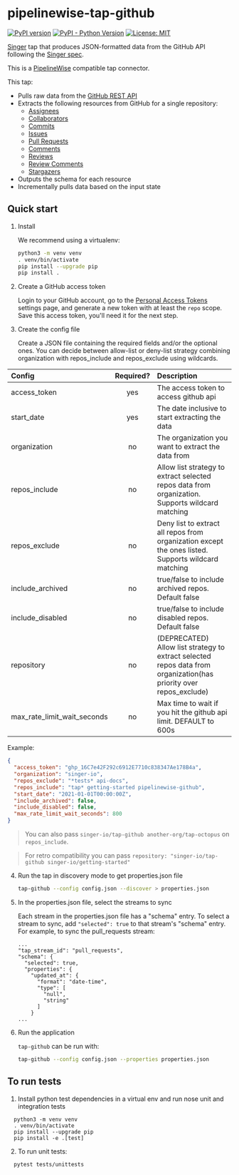 # pipelinewise-tap-github

[![PyPI version](https://badge.fury.io/py/pipelinewise-tap-github.svg)](https://badge.fury.io/py/pipelinewise-tap-github)
[![PyPI - Python Version](https://img.shields.io/pypi/pyversions/pipelinewise-tap-github.svg)](https://pypi.org/project/pipelinewise-tap-github/)
[![License: MIT](https://img.shields.io/badge/License-AGPLv3-yellow.svg)](https://opensource.org/licenses/AGPL-3.0)

[Singer](https://singer.io) tap that produces JSON-formatted data from the GitHub API following the [Singer spec](https://github.com/singer-io/getting-started/blob/master/SPEC.md).

This is a [PipelineWise](https://transferwise.github.io/pipelinewise) compatible tap connector.

This tap:
- Pulls raw data from the [GitHub REST API](https://developer.github.com/v3/)
- Extracts the following resources from GitHub for a single repository:
  - [Assignees](https://developer.github.com/v3/issues/assignees/#list-assignees)
  - [Collaborators](https://developer.github.com/v3/repos/collaborators/#list-collaborators)
  - [Commits](https://developer.github.com/v3/repos/commits/#list-commits-on-a-repository)
  - [Issues](https://developer.github.com/v3/issues/#list-issues-for-a-repository)
  - [Pull Requests](https://developer.github.com/v3/pulls/#list-pull-requests)
  - [Comments](https://developer.github.com/v3/issues/comments/#list-comments-in-a-repository)
  - [Reviews](https://developer.github.com/v3/pulls/reviews/#list-reviews-on-a-pull-request)
  - [Review Comments](https://developer.github.com/v3/pulls/comments/)
  - [Stargazers](https://developer.github.com/v3/activity/starring/#list-stargazers)
- Outputs the schema for each resource
- Incrementally pulls data based on the input state

## Quick start

1. Install

   We recommend using a virtualenv:

    ```bash
    python3 -m venv venv
    . venv/bin/activate
    pip install --upgrade pip
    pip install .
    ```

2. Create a GitHub access token

    Login to your GitHub account, go to the
    [Personal Access Tokens](https://github.com/settings/tokens) settings
    page, and generate a new token with at least the `repo` scope. Save this
    access token, you'll need it for the next step.

3. Create the config file

    Create a JSON file containing the required fields and/or the optional ones.
    You can decide between allow-list or deny-list strategy combining organization with repos_include and repos_exclude using wildcards.

Config                      |Required?  |Description
:---------------------------|:---------:|:---------------
access_token                |yes        |The access token to access github api
start_date                  |yes        |The date inclusive to start extracting the data
organization                |no         |The organization you want to extract the data from
repos_include               |no         |Allow list strategy to extract selected repos data from organization. Supports wildcard matching   
repos_exclude               |no         |Deny list to extract all repos from organization except the ones listed. Supports wildcard matching 
include_archived            |no         |true/false to include archived repos. Default false  
include_disabled            |no         |true/false to include disabled repos. Default false 
repository                  |no         |(DEPRECATED) Allow list strategy to extract selected repos data from organization(has priority over repos_exclude) 
max_rate_limit_wait_seconds |no         |Max time to wait if you hit the github api limit. DEFAULT to 600s

Example:
```json
{
  "access_token": "ghp_16C7e42F292c6912E7710c838347Ae178B4a",
  "organization": "singer-io", 
  "repos_exclude": "*tests* api-docs",
  "repos_include": "tap* getting-started pipelinewise-github",
  "start_date": "2021-01-01T00:00:00Z",
  "include_archived": false,
  "include_disabled": false,
  "max_rate_limit_wait_seconds": 800
}
```

> You can also pass `singer-io/tap-github another-org/tap-octopus` on `repos_include`.

> For retro compatibility you can pass `repository: "singer-io/tap-github singer-io/getting-started"` 

4. Run the tap in discovery mode to get properties.json file

    ```bash
    tap-github --config config.json --discover > properties.json
    ```
5. In the properties.json file, select the streams to sync

    Each stream in the properties.json file has a "schema" entry.  To select a stream to sync, add `"selected": true` to that stream's "schema" entry.  For example, to sync the pull_requests stream:
    ```
    ...
    "tap_stream_id": "pull_requests",
    "schema": {
      "selected": true,
      "properties": {
        "updated_at": {
          "format": "date-time",
          "type": [
            "null",
            "string"
          ]
        }
    ...
    ```

6. Run the application

    `tap-github` can be run with:

    ```bash
    tap-github --config config.json --properties properties.json
    ```


## To run tests

1. Install python test dependencies in a virtual env and run nose unit and integration tests
```
  python3 -m venv venv
  . venv/bin/activate
  pip install --upgrade pip
  pip install -e .[test]
```

2. To run unit tests:
```
  pytest tests/unittests
```
